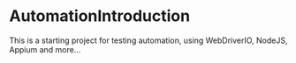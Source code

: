 # AutomationIntroduction
This is a starting project for testing automation, using WebDriverIO, NodeJS, Appium and more...
